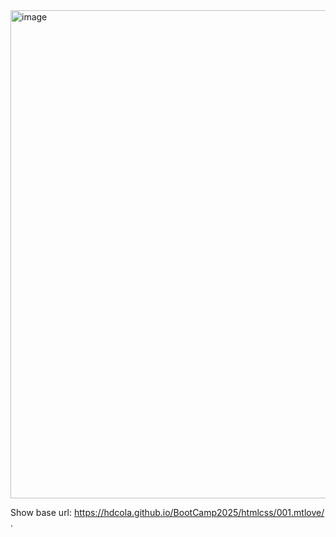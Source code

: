 <img width="781" alt="image" src="https://github.com/user-attachments/assets/4f4271f0-df45-4086-abb2-4975a6e1981d" />

Show base url: https://hdcola.github.io/BootCamp2025/htmlcss/001.mtlove/
.